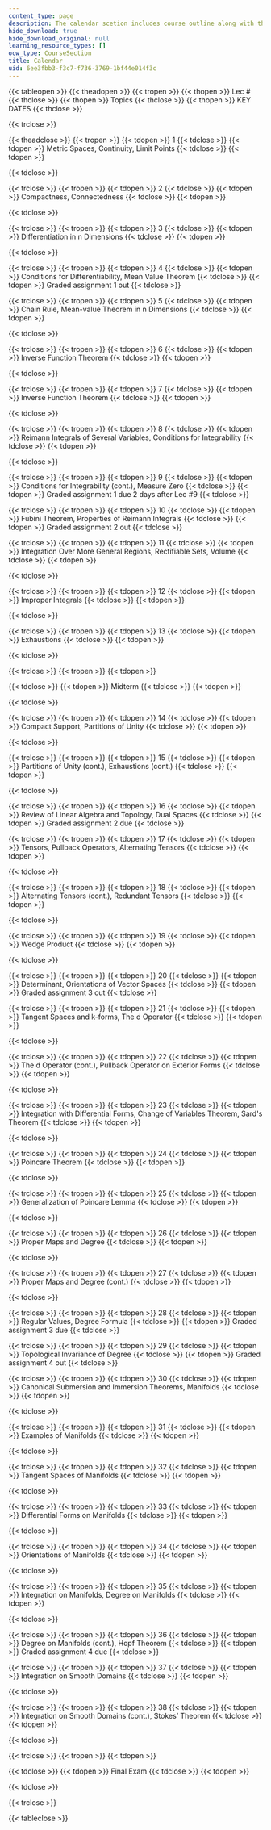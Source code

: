 ```yaml
---
content_type: page
description: The calendar scetion includes course outline along with the key dates.
hide_download: true
hide_download_original: null
learning_resource_types: []
ocw_type: CourseSection
title: Calendar
uid: 6ee3fbb3-f3c7-f736-3769-1bf44e014f3c
---
```


{{< tableopen >}}
{{< theadopen >}}
{{< tropen >}}
{{< thopen >}}
Lec #
{{< thclose >}}
{{< thopen >}}
Topics
{{< thclose >}}
{{< thopen >}}
KEY DATES
{{< thclose >}}

{{< trclose >}}

{{< theadclose >}}
{{< tropen >}}
{{< tdopen >}}
1
{{< tdclose >}}
{{< tdopen >}}
Metric Spaces, Continuity, Limit Points
{{< tdclose >}}
{{< tdopen >}}

{{< tdclose >}}

{{< trclose >}}
{{< tropen >}}
{{< tdopen >}}
2
{{< tdclose >}}
{{< tdopen >}}
Compactness, Connectedness
{{< tdclose >}}
{{< tdopen >}}

{{< tdclose >}}

{{< trclose >}}
{{< tropen >}}
{{< tdopen >}}
3
{{< tdclose >}}
{{< tdopen >}}
Differentiation in n Dimensions
{{< tdclose >}}
{{< tdopen >}}

{{< tdclose >}}

{{< trclose >}}
{{< tropen >}}
{{< tdopen >}}
4
{{< tdclose >}}
{{< tdopen >}}
Conditions for Differentiability, Mean Value Theorem
{{< tdclose >}}
{{< tdopen >}}
Graded assignment 1 out
{{< tdclose >}}

{{< trclose >}}
{{< tropen >}}
{{< tdopen >}}
5
{{< tdclose >}}
{{< tdopen >}}
Chain Rule, Mean-value Theorem in n Dimensions
{{< tdclose >}}
{{< tdopen >}}

{{< tdclose >}}

{{< trclose >}}
{{< tropen >}}
{{< tdopen >}}
6
{{< tdclose >}}
{{< tdopen >}}
Inverse Function Theorem
{{< tdclose >}}
{{< tdopen >}}

{{< tdclose >}}

{{< trclose >}}
{{< tropen >}}
{{< tdopen >}}
7
{{< tdclose >}}
{{< tdopen >}}
Inverse Function Theorem
{{< tdclose >}}
{{< tdopen >}}

{{< tdclose >}}

{{< trclose >}}
{{< tropen >}}
{{< tdopen >}}
8
{{< tdclose >}}
{{< tdopen >}}
Reimann Integrals of Several Variables, Conditions for Integrability
{{< tdclose >}}
{{< tdopen >}}

{{< tdclose >}}

{{< trclose >}}
{{< tropen >}}
{{< tdopen >}}
9
{{< tdclose >}}
{{< tdopen >}}
Conditions for Integrability (cont.), Measure Zero
{{< tdclose >}}
{{< tdopen >}}
Graded assignment 1 due 2 days after Lec #9
{{< tdclose >}}

{{< trclose >}}
{{< tropen >}}
{{< tdopen >}}
10
{{< tdclose >}}
{{< tdopen >}}
Fubini Theorem, Properties of Reimann Integrals
{{< tdclose >}}
{{< tdopen >}}
Graded assignment 2 out
{{< tdclose >}}

{{< trclose >}}
{{< tropen >}}
{{< tdopen >}}
11
{{< tdclose >}}
{{< tdopen >}}
Integration Over More General Regions, Rectifiable Sets, Volume
{{< tdclose >}}
{{< tdopen >}}

{{< tdclose >}}

{{< trclose >}}
{{< tropen >}}
{{< tdopen >}}
12
{{< tdclose >}}
{{< tdopen >}}
Improper Integrals
{{< tdclose >}}
{{< tdopen >}}

{{< tdclose >}}

{{< trclose >}}
{{< tropen >}}
{{< tdopen >}}
13
{{< tdclose >}}
{{< tdopen >}}
Exhaustions
{{< tdclose >}}
{{< tdopen >}}

{{< tdclose >}}

{{< trclose >}}
{{< tropen >}}
{{< tdopen >}}

{{< tdclose >}}
{{< tdopen >}}
Midterm
{{< tdclose >}}
{{< tdopen >}}

{{< tdclose >}}

{{< trclose >}}
{{< tropen >}}
{{< tdopen >}}
14
{{< tdclose >}}
{{< tdopen >}}
Compact Support, Partitions of Unity
{{< tdclose >}}
{{< tdopen >}}

{{< tdclose >}}

{{< trclose >}}
{{< tropen >}}
{{< tdopen >}}
15
{{< tdclose >}}
{{< tdopen >}}
Partitions of Unity (cont.), Exhaustions (cont.)
{{< tdclose >}}
{{< tdopen >}}

{{< tdclose >}}

{{< trclose >}}
{{< tropen >}}
{{< tdopen >}}
16
{{< tdclose >}}
{{< tdopen >}}
Review of Linear Algebra and Topology, Dual Spaces
{{< tdclose >}}
{{< tdopen >}}
Graded assignment 2 due
{{< tdclose >}}

{{< trclose >}}
{{< tropen >}}
{{< tdopen >}}
17
{{< tdclose >}}
{{< tdopen >}}
Tensors, Pullback Operators, Alternating Tensors
{{< tdclose >}}
{{< tdopen >}}

{{< tdclose >}}

{{< trclose >}}
{{< tropen >}}
{{< tdopen >}}
18
{{< tdclose >}}
{{< tdopen >}}
Alternating Tensors (cont.), Redundant Tensors
{{< tdclose >}}
{{< tdopen >}}

{{< tdclose >}}

{{< trclose >}}
{{< tropen >}}
{{< tdopen >}}
19
{{< tdclose >}}
{{< tdopen >}}
Wedge Product
{{< tdclose >}}
{{< tdopen >}}

{{< tdclose >}}

{{< trclose >}}
{{< tropen >}}
{{< tdopen >}}
20
{{< tdclose >}}
{{< tdopen >}}
Determinant, Orientations of Vector Spaces
{{< tdclose >}}
{{< tdopen >}}
Graded assignment 3 out
{{< tdclose >}}

{{< trclose >}}
{{< tropen >}}
{{< tdopen >}}
21
{{< tdclose >}}
{{< tdopen >}}
Tangent Spaces and k-forms, The d Operator
{{< tdclose >}}
{{< tdopen >}}

{{< tdclose >}}

{{< trclose >}}
{{< tropen >}}
{{< tdopen >}}
22
{{< tdclose >}}
{{< tdopen >}}
The d Operator (cont.), Pullback Operator on Exterior Forms
{{< tdclose >}}
{{< tdopen >}}

{{< tdclose >}}

{{< trclose >}}
{{< tropen >}}
{{< tdopen >}}
23
{{< tdclose >}}
{{< tdopen >}}
Integration with Differential Forms, Change of Variables Theorem, Sard's Theorem
{{< tdclose >}}
{{< tdopen >}}

{{< tdclose >}}

{{< trclose >}}
{{< tropen >}}
{{< tdopen >}}
24
{{< tdclose >}}
{{< tdopen >}}
Poincare Theorem
{{< tdclose >}}
{{< tdopen >}}

{{< tdclose >}}

{{< trclose >}}
{{< tropen >}}
{{< tdopen >}}
25
{{< tdclose >}}
{{< tdopen >}}
Generalization of Poincare Lemma
{{< tdclose >}}
{{< tdopen >}}

{{< tdclose >}}

{{< trclose >}}
{{< tropen >}}
{{< tdopen >}}
26
{{< tdclose >}}
{{< tdopen >}}
Proper Maps and Degree
{{< tdclose >}}
{{< tdopen >}}

{{< tdclose >}}

{{< trclose >}}
{{< tropen >}}
{{< tdopen >}}
27
{{< tdclose >}}
{{< tdopen >}}
Proper Maps and Degree (cont.)
{{< tdclose >}}
{{< tdopen >}}

{{< tdclose >}}

{{< trclose >}}
{{< tropen >}}
{{< tdopen >}}
28
{{< tdclose >}}
{{< tdopen >}}
Regular Values, Degree Formula
{{< tdclose >}}
{{< tdopen >}}
Graded assignment 3 due
{{< tdclose >}}

{{< trclose >}}
{{< tropen >}}
{{< tdopen >}}
29
{{< tdclose >}}
{{< tdopen >}}
Topological Invariance of Degree
{{< tdclose >}}
{{< tdopen >}}
Graded assignment 4 out
{{< tdclose >}}

{{< trclose >}}
{{< tropen >}}
{{< tdopen >}}
30
{{< tdclose >}}
{{< tdopen >}}
Canonical Submersion and Immersion Theorems, Manifolds
{{< tdclose >}}
{{< tdopen >}}

{{< tdclose >}}

{{< trclose >}}
{{< tropen >}}
{{< tdopen >}}
31
{{< tdclose >}}
{{< tdopen >}}
Examples of Manifolds
{{< tdclose >}}
{{< tdopen >}}

{{< tdclose >}}

{{< trclose >}}
{{< tropen >}}
{{< tdopen >}}
32
{{< tdclose >}}
{{< tdopen >}}
Tangent Spaces of Manifolds
{{< tdclose >}}
{{< tdopen >}}

{{< tdclose >}}

{{< trclose >}}
{{< tropen >}}
{{< tdopen >}}
33
{{< tdclose >}}
{{< tdopen >}}
Differential Forms on Manifolds
{{< tdclose >}}
{{< tdopen >}}

{{< tdclose >}}

{{< trclose >}}
{{< tropen >}}
{{< tdopen >}}
34
{{< tdclose >}}
{{< tdopen >}}
Orientations of Manifolds
{{< tdclose >}}
{{< tdopen >}}

{{< tdclose >}}

{{< trclose >}}
{{< tropen >}}
{{< tdopen >}}
35
{{< tdclose >}}
{{< tdopen >}}
Integration on Manifolds, Degree on Manifolds
{{< tdclose >}}
{{< tdopen >}}

{{< tdclose >}}

{{< trclose >}}
{{< tropen >}}
{{< tdopen >}}
36
{{< tdclose >}}
{{< tdopen >}}
Degree on Manifolds (cont.), Hopf Theorem
{{< tdclose >}}
{{< tdopen >}}
Graded assignment 4 due
{{< tdclose >}}

{{< trclose >}}
{{< tropen >}}
{{< tdopen >}}
37
{{< tdclose >}}
{{< tdopen >}}
Integration on Smooth Domains
{{< tdclose >}}
{{< tdopen >}}

{{< tdclose >}}

{{< trclose >}}
{{< tropen >}}
{{< tdopen >}}
38
{{< tdclose >}}
{{< tdopen >}}
Integration on Smooth Domains (cont.), Stokes’ Theorem
{{< tdclose >}}
{{< tdopen >}}

{{< tdclose >}}

{{< trclose >}}
{{< tropen >}}
{{< tdopen >}}

{{< tdclose >}}
{{< tdopen >}}
Final Exam
{{< tdclose >}}
{{< tdopen >}}

{{< tdclose >}}

{{< trclose >}}

{{< tableclose >}}